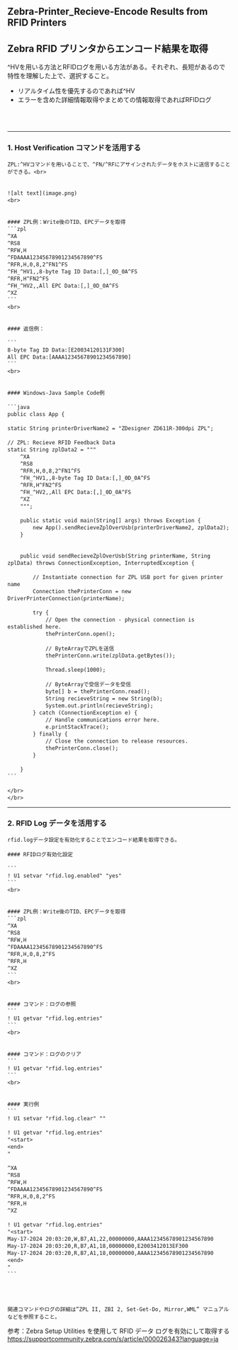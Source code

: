 ## Zebra-Printer_Recieve-Encode Results from RFID Printers
## Zebra RFID プリンタからエンコード結果を取得

^HVを用いる方法とRFIDログを用いる方法がある。それぞれ、長短があるので特性を理解した上で、選択すること。

- リアルタイム性を優先するのであれば^HV
- エラーを含めた詳細情報取得やまとめての情報取得であればRFIDログ
  
<br>
<br>

-----

### 1. Host Verification コマンドを活用する

   
    ZPL:^HVコマンドを用いることで、^FN/^RFにアサインされたデータをホストに送信することができる。<br>


    ![alt text](image.png)
    <br>


    #### ZPL例：Write後のTID、EPCデータを取得
    ```zpl
    ^XA
    ^RS8
    ^RFW,H
    ^FDAAAA12345678901234567890^FS
    ^RFR,H,0,8,2^FN1^FS
    ^FH_^HV1,,8-byte Tag ID Data:[,]_0D_0A^FS
    ^RFR,H^FN2^FS
    ^FH_^HV2,,All EPC Data:[,]_0D_0A^FS
    ^XZ
    ```
    <br>


    #### 返信例：

    ```
    8-byte Tag ID Data:[E20034120131F300]
    All EPC Data:[AAAA12345678901234567890]
    ```
    <br>


    #### Windows-Java Sample Code例

    ```java
    public class App {

    static String printerDriverName2 = "ZDesigner ZD611R-300dpi ZPL";

    // ZPL: Recieve RFID Feedback Data
    static String zplData2 = """
        ^XA
        ^RS8
        ^RFR,H,0,8,2^FN1^FS
        ^FH_^HV1,,8-byte Tag ID Data:[,]_0D_0A^FS
        ^RFR,H^FN2^FS
        ^FH_^HV2,,All EPC Data:[,]_0D_0A^FS
        ^XZ        
        """;

        public static void main(String[] args) throws Exception {
            new App().sendRecieveZplOverUsb(printerDriverName2, zplData2);
        }


        public void sendRecieveZplOverUsb(String printerName, String zplData) throws ConnectionException, InterruptedException {
        
            // Instantiate connection for ZPL USB port for given printer name
            Connection thePrinterConn = new DriverPrinterConnection(printerName);

            try {
                // Open the connection - physical connection is established here.
                thePrinterConn.open();

                // ByteArrayでZPLを送信
                thePrinterConn.write(zplData.getBytes());

                Thread.sleep(1000);

                // ByteArrayで受信データを受信
                byte[] b = thePrinterConn.read();
                String recieveString = new String(b);
                System.out.println(recieveString);
            } catch (ConnectionException e) {
                // Handle communications error here.
                e.printStackTrace();
            } finally {
                // Close the connection to release resources.
                thePrinterConn.close();
            }

        }
    ```

    </br>
    </br>

-------

### 2. RFID Log データを活用する

    rfid.logデータ設定を有効化することでエンコード結果を取得できる。

    #### RFIDログ有効化設定

    ```
    ! U1 setvar "rfid.log.enabled" "yes"
    ```
    <br>


    #### ZPL例：Write後のTID、EPCデータを取得
    ```zpl
    ^XA
    ^RS8
    ^RFW,H
    ^FDAAAA12345678901234567890^FS
    ^RFR,H,0,8,2^FS
    ^RFR,H
    ^XZ
    ```
    <br>


    #### コマンド：ログの参照
    ```
    ! U1 getvar "rfid.log.entries"
    ```
    <br>


    #### コマンド：ログのクリア
    ```
    ! U1 getvar "rfid.log.entries"
    ```
    <br>
    
    
    #### 実行例
    ```
    ! U1 setvar "rfid.log.clear" ""

    ! U1 getvar "rfid.log.entries"
    "<start>
    <end>
    "

    ^XA
    ^RS8
    ^RFW,H
    ^FDAAAA12345678901234567890^FS
    ^RFR,H,0,8,2^FS
    ^RFR,H
    ^XZ

    ! U1 getvar "rfid.log.entries"
    "<start>
    May-17-2024 20:03:20,W,B7,A1,22,00000000,AAAA12345678901234567890
    May-17-2024 20:03:20,R,B7,A1,18,00000000,E2003412013EF300
    May-17-2024 20:03:20,R,B7,A1,18,00000000,AAAA12345678901234567890
    <end>
    "
    ```
<br>
<br>



`関連コマンドやログの詳細は”ZPL II, ZBI 2, Set-Get-Do, Mirror,WML” マニュアルなどを参照すること。`

参考：Zebra Setup Utilities を使用して RFID データ ログを有効にして取得する
https://supportcommunity.zebra.com/s/article/000026343?language=ja
